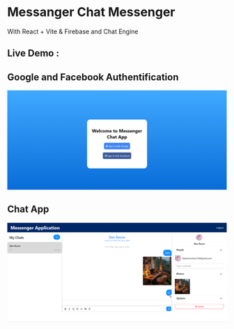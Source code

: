 # Messanger Chat Messenger
With React + Vite &amp; Firebase and Chat Engine
## Live Demo : 
## Google and Facebook Authentification 
![Login](login.png)
## Chat App
![Messsenger](messenger%20.png)


